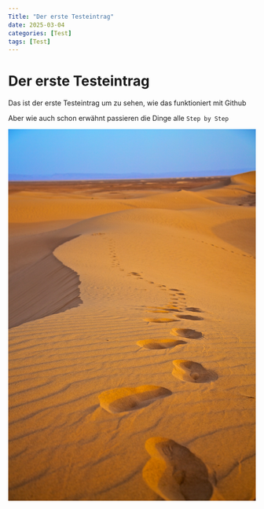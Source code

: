 ```yaml
---
Title: "Der erste Testeintrag"
date: 2025-03-04
categories: [Test]
tags: [Test]
---
```


# Der erste Testeintrag



Das ist der erste Testeintrag um zu sehen, wie das funktioniert mit Github

Aber wie auch schon erwähnt passieren die Dinge alle `Step by Step`

![Step by Step](/img/Steps.jpg)
